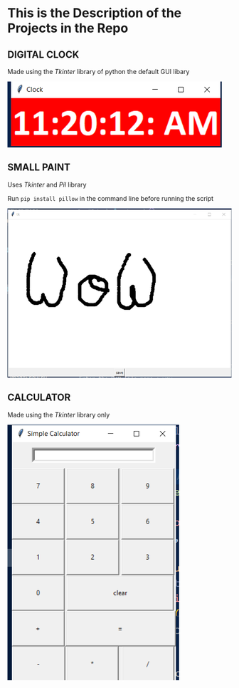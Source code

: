 <head>
<style>
img[src*="#clocks"]{
    width:150px;
    height:auto;
}
img[src*="#paints"]{
    width:150px;
    height:auto;
}
img[src*="#calculator"]{
    width:150px;
    height:auto;
}
</style>
</head>

# This is the Description of the Projects in the Repo

## DIGITAL CLOCK

<p>Made using the <em>Tkinter</em> library of python the default GUI libary</p>

![Clock Screenshot](.\images\icons\clock_icon.png#clocks)

## SMALL PAINT
<p>Uses <em>Tkinter</em> and <em>Pil</em> library </p>

<p>
Run <code>pip install pillow</code> in the command line before running the script
</p>

![Paint Screenshot](.\images\icons\paint_screenshot.png#paints)

## CALCULATOR
<p>Made using the <em>Tkinter</em> library only</p>

![Calculator Screenshot](.\images\icons\Calculator_icon.png#calculator)
